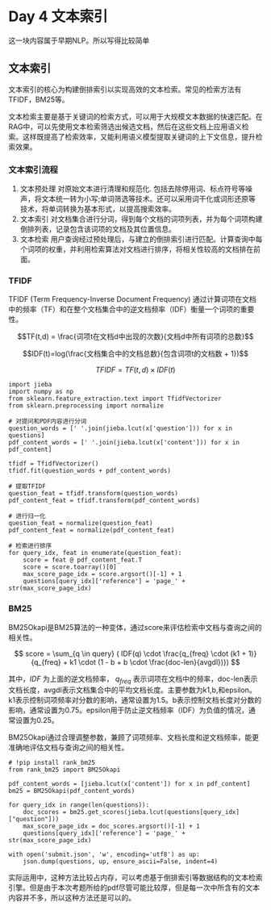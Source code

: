 # Day 4 文本索引

这一块内容属于早期NLP。所以写得比较简单

## 文本索引
文本索引的核心为构建倒排索引以实现高效的文本检索。常见的检索方法有TFIDF，BM25等。

文本检索主要是基于关键词的检索方式，可以用于大规模文本数据的快速匹配。在RAG中，可以先使用文本检索筛选出候选文档，然后在这些文档上应用语义检索。这样既提高了检索效率，又能利用语义模型提取关键词的上下文信息，提升检索效果。

### 文本索引流程

1. 文本预处理
对原始文本进行清理和规范化.
包括去除停用词、标点符号等噪声，将文本统一转为小写;单词筛选等技术。还可以采用词干化或词形还原等技术，将单词转换为基本形式，以提高搜索效率。
2. 文本索引
对文档集合进行分词，得到每个文档的词项列表，并为每个词项构建倒排列表，记录包含该词项的文档及其位置信息。
3. 文本检索
用户查询经过预处理后，与建立的倒排索引进行匹配。计算查询中每个词项的权重，并利用检索算法对文档进行排序，将相关性较高的文档排在前面。

### TFIDF

TFIDF (Term Frequency-Inverse Document Frequency) 通过计算词项在文档中的频率（TF）和在整个文档集合中的逆文档频率（IDF）衡量一个词项的重要性。


$$TF(t,d) = \frac{词项t在文档d中出现的次数}{文档d中所有词项的总数}$$

$$IDF(t)=log(\frac{文档集合中的文档总数}{包含词项t的文档数 + 1})$$

$$TFIDF=TF(t,d) \times IDF(t)$$

```{python}
import jieba
import numpy as np
from sklearn.feature_extraction.text import TfidfVectorizer
from sklearn.preprocessing import normalize

# 对提问和PDF内容进行分词
question_words = [' '.join(jieba.lcut(x['question'])) for x in questions]
pdf_content_words = [' '.join(jieba.lcut(x['content'])) for x in pdf_content]

tfidf = TfidfVectorizer()
tfidf.fit(question_words + pdf_content_words)

# 提取TFIDF
question_feat = tfidf.transform(question_words)
pdf_content_feat = tfidf.transform(pdf_content_words)

# 进行归一化
question_feat = normalize(question_feat)
pdf_content_feat = normalize(pdf_content_feat)

# 检索进行排序
for query_idx, feat in enumerate(question_feat):
    score = feat @ pdf_content_feat.T
    score = score.toarray()[0]
    max_score_page_idx = score.argsort()[-1] + 1
    questions[query_idx]['reference'] = 'page_' + str(max_score_page_idx)
```

### BM25

BM25Okapi是BM25算法的一种变体，通过score来评估检索中文档与查询之间的相关性。

$$ score = \sum_{q \in query} ( IDF(q) \cdot \frac{q_{freq} \cdot (k1 + 1)}{q_{freq} + k1 \cdot (1 - b + b \cdot \frac{doc-len}{avgdl})})
$$

其中，$IDF$ 为上面的逆文档频率， $q_{freq}$ 表示词项在文档中的频率，doc-len表示文档长度，avgdl表示文档集合中的平均文档长度。主要参数为k1,b,和epsilon。 k1表示控制词项频率对分数的影响，通常设置为1.5。b表示控制文档长度对分数的影响，通常设置为0.75。epsilon用于防止逆文档频率（IDF）为负值的情况，通常设置为0.25。

BM25Okapi通过合理调整参数，兼顾了词项频率、文档长度和逆文档频率，能更准确地评估文档与查询之间的相关性。

```{python}
# !pip install rank_bm25
from rank_bm25 import BM25Okapi

pdf_content_words = [jieba.lcut(x['content']) for x in pdf_content]
bm25 = BM25Okapi(pdf_content_words)

for query_idx in range(len(questions)):
    doc_scores = bm25.get_scores(jieba.lcut(questions[query_idx]["question"]))
    max_score_page_idx = doc_scores.argsort()[-1] + 1
    questions[query_idx]['reference'] = 'page_' + str(max_score_page_idx)

with open('submit.json', 'w', encoding='utf8') as up:
    json.dump(questions, up, ensure_ascii=False, indent=4)
```
实际运用中，这种方法比较占内存，可以考虑基于倒排索引等数据结构的文本检索引擎。但是由于本次考题所给的pdf尽管可能比较厚，但是每一次中所含有的文本内容并不多，所以这种方法还是可以的。

